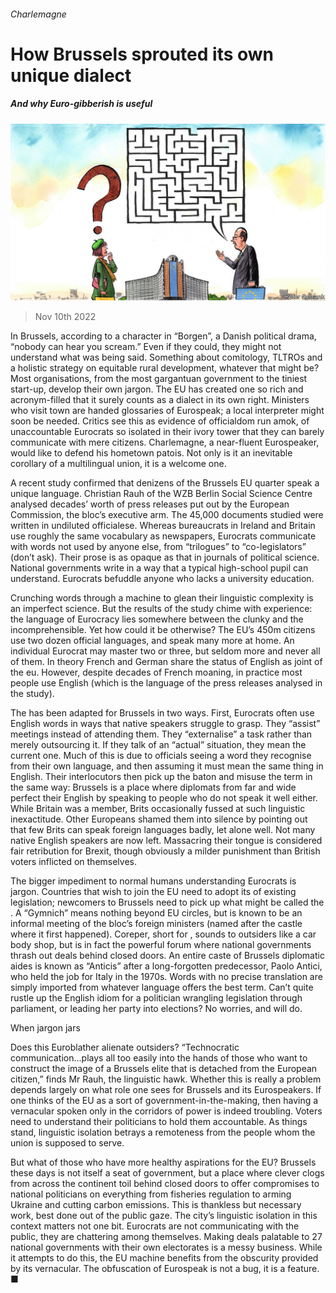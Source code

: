 ###### Charlemagne

# How Brussels sprouted its own unique dialect 

##### And why Euro-gibberish is useful 

![image](images/20221112_EUD000.jpg) 

> Nov 10th 2022 

In Brussels, according to a character in “Borgen”, a Danish political drama, “nobody can hear you scream.” Even if they could, they might not understand what was being said. Something about comitology, TLTROs and a holistic strategy on equitable rural development, whatever that might be? Most organisations, from the most gargantuan government to the tiniest start-up, develop their own jargon. The EU has created one so rich and acronym-filled that it surely counts as a dialect in its own right. Ministers who visit town are handed glossaries of Eurospeak; a local interpreter might soon be needed. Critics see this as evidence of officialdom run amok, of unaccountable Eurocrats so isolated in their ivory tower that they can barely communicate with mere citizens. Charlemagne, a near-fluent Eurospeaker, would like to defend his hometown patois. Not only is it an inevitable corollary of a multilingual union, it is a welcome one.

A recent study confirmed that denizens of the Brussels EU quarter speak a unique language. Christian Rauh of the WZB Berlin Social Science Centre analysed decades’ worth of press releases put out by the European Commission, the bloc’s executive arm. The 45,000 documents studied were written in undiluted officialese. Whereas bureaucrats in Ireland and Britain use roughly the same vocabulary as newspapers, Eurocrats communicate with words not used by anyone else, from “trilogues” to “co-legislators” (don’t ask). Their prose is as opaque as that in journals of political science. National governments write in a way that a typical high-school pupil can understand. Eurocrats befuddle anyone who lacks a university education. 

Crunching words through a machine to glean their linguistic complexity is an imperfect science. But the results of the study chime with experience: the language of Eurocracy lies somewhere between the clunky and the incomprehensible. Yet how could it be otherwise? The EU’s 450m citizens use two dozen official languages, and speak many more at home. An individual Eurocrat may master two or three, but seldom more and never all of them. In theory French and German share the status of English as joint of the eu. However, despite decades of French moaning, in practice most people use English (which is the language of the press releases analysed in the study). 

The  has been adapted for Brussels in two ways. First, Eurocrats often use English words in ways that native speakers struggle to grasp. They “assist” meetings instead of attending them. They “externalise” a task rather than merely outsourcing it. If they talk of an “actual” situation, they mean the current one. Much of this is due to officials seeing a word they recognise from their own language, and then assuming it must mean the same thing in English. Their interlocutors then pick up the baton and misuse the term in the same way: Brussels is a place where diplomats from far and wide perfect their English by speaking to people who do not speak it well either. While Britain was a member, Brits occasionally fussed at such linguistic inexactitude. Other Europeans shamed them into silence by pointing out that few Brits can speak foreign languages badly, let alone well. Not many native English speakers are now left. Massacring their tongue is considered fair retribution for Brexit, though obviously a milder punishment than British voters inflicted on themselves.

The bigger impediment to normal humans understanding Eurocrats is jargon. Countries that wish to join the EU need to adopt its  of existing legislation; newcomers to Brussels need to pick up what might be called the . A “Gymnich” means nothing beyond EU circles, but is known to be an informal meeting of the bloc’s foreign ministers (named after the castle where it first happened). Coreper, short for , sounds to outsiders like a car body shop, but is in fact the powerful forum where national governments thrash out deals behind closed doors. An entire caste of Brussels diplomatic aides is known as “Anticis” after a long-forgotten predecessor, Paolo Antici, who held the job for Italy in the 1970s. Words with no precise translation are simply imported from whatever language offers the best term. Can’t quite rustle up the English idiom for a politician wrangling legislation through parliament, or leading her party into elections? No worries, and  will do.

When jargon jars

Does this Euroblather alienate outsiders? “Technocratic communication...plays all too easily into the hands of those who want to construct the image of a Brussels elite that is detached from the European citizen,” finds Mr Rauh, the linguistic hawk. Whether this is really a problem depends largely on what role one sees for Brussels and its Eurospeakers. If one thinks of the EU as a sort of government-in-the-making, then having a vernacular spoken only in the corridors of power is indeed troubling. Voters need to understand their politicians to hold them accountable. As things stand, linguistic isolation betrays a remoteness from the people whom the union is supposed to serve.

But what of those who have more healthy aspirations for the EU? Brussels these days is not itself a seat of government, but a place where clever clogs from across the continent toil behind closed doors to offer compromises to national politicians on everything from fisheries regulation to arming Ukraine and cutting carbon emissions. This is thankless but necessary work, best done out of the public gaze. The city’s linguistic isolation in this context matters not one bit. Eurocrats are not communicating with the public, they are chattering among themselves. Making deals palatable to 27 national governments with their own electorates is a messy business. While it attempts to do this, the EU machine benefits from the obscurity provided by its vernacular. The obfuscation of Eurospeak is not a bug, it is a feature. ■





